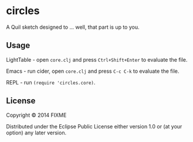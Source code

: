 # circles

A Quil sketch designed to ... well, that part is up to you.

## Usage

LightTable - open `core.clj` and press `Ctrl+Shift+Enter` to evaluate the file.

Emacs - run cider, open `core.clj` and press `C-c C-k` to evaluate the file.

REPL - run `(require 'circles.core)`.

## License

Copyright © 2014 FIXME

Distributed under the Eclipse Public License either version 1.0 or (at
your option) any later version.
